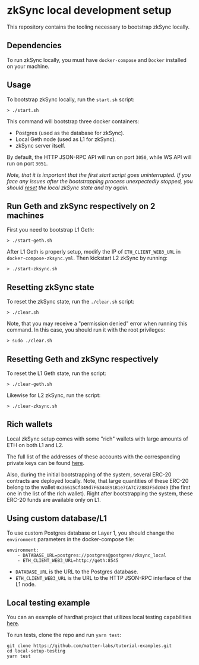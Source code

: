 # zkSync local development setup

This repository contains the tooling necessary to bootstrap zkSync locally.

## Dependencies

To run zkSync locally, you must have `docker-compose` and `Docker` installed on your machine. 

## Usage

To bootstrap zkSync locally, run the `start.sh` script:

```
> ./start.sh
```

This command will bootstrap three docker containers:
- Postgres (used as the database for zkSync).
- Local Geth node (used as L1 for zkSync).
- zkSync server itself.

By default, the HTTP JSON-RPC API will run on port `3050`, while WS API will run on port `3051`. 

*Note, that it is important that the first start script goes uninterrupted. If you face any issues after the bootstrapping process unexpectedly stopped, you should [reset](#resetting-zksync-state) the local zkSync state and try again.* 

## Run Geth and zkSync respectively on 2 machines
First you need to bootstrap L1 Geth:
```
> ./start-geth.sh
```

After L1 Geth is properly setup, modify the IP of `ETH_CLIENT_WEB3_URL` in `docker-compose-zksync.yml`. Then kickstart L2 zkSync by running:
```
> ./start-zksync.sh
```
## Resetting zkSync state

To reset the zkSync state, run the `./clear.sh` script:

```
> ./clear.sh
```

Note, that you may receive a "permission denied" error when running this command. In this case, you should run it with the root privileges:

```
> sudo ./clear.sh
```

## Resetting Geth and zkSync respectively

To reset the L1 Geth state, run the script:
```
> ./clear-geth.sh
```

Likewise for L2 zkSync, run the script:
```
> ./clear-zksync.sh
```

## Rich wallets

Local zkSync setup comes with some "rich" wallets with large amounts of ETH on both L1 and L2.

The full list of the addresses of these accounts with the corresponding private keys can be found [here](./rich-wallets.json).

Also, during the initial bootstrapping of the system, several ERC-20 contracts are deployed locally. Note, that large quantities of these ERC-20 belong to the wallet `0x36615Cf349d7F6344891B1e7CA7C72883F5dc049` (the first one in the list of the rich wallet). Right after bootstrapping the system, these ERC-20 funds are available only on L1.

## Using custom database/L1

To use custom Postgres database or Layer 1, you should change the `environment` parameters in the docker-compose file:

```
environment:
    - DATABASE_URL=postgres://postgres@postgres/zksync_local
    - ETH_CLIENT_WEB3_URL=http://geth:8545
```

- `DATABASE_URL` is the URL to the Postgres database.
- `ETH_CLIENT_WEB3_URL` is the URL to the HTTP JSON-RPC interface of the L1 node.

## Local testing example

You can an example of hardhat project that utilizes local testing capabilities [here](https://github.com/matter-labs/tutorial-examples/tree/main/local-setup-testing).

To run tests, clone the repo and run `yarn test`:

```
git clone https://github.com/matter-labs/tutorial-examples.git
cd local-setup-testing
yarn test
```
